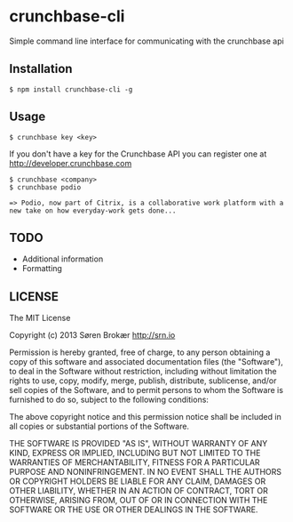 # crunchbase-cli

Simple command line interface for communicating with the crunchbase api

## Installation

```$ npm install crunchbase-cli -g```

## Usage

```
$ crunchbase key <key>
```

If you don't have a key for the Crunchbase API you can register one at http://developer.crunchbase.com

```
$ crunchbase <company>
$ crunchbase podio

=> Podio, now part of Citrix, is a collaborative work platform with a new take on how everyday-work gets done...
```

## TODO

- Additional information
- Formatting

## LICENSE

The MIT License

Copyright (c) 2013 Søren Brokær http://srn.io

Permission is hereby granted, free of charge, to any person obtaining a copy
of this software and associated documentation files (the "Software"), to deal
in the Software without restriction, including without limitation the rights
to use, copy, modify, merge, publish, distribute, sublicense, and/or sell
copies of the Software, and to permit persons to whom the Software is
furnished to do so, subject to the following conditions:

The above copyright notice and this permission notice shall be included in
all copies or substantial portions of the Software.

THE SOFTWARE IS PROVIDED "AS IS", WITHOUT WARRANTY OF ANY KIND, EXPRESS OR
IMPLIED, INCLUDING BUT NOT LIMITED TO THE WARRANTIES OF MERCHANTABILITY,
FITNESS FOR A PARTICULAR PURPOSE AND NONINFRINGEMENT. IN NO EVENT SHALL THE
AUTHORS OR COPYRIGHT HOLDERS BE LIABLE FOR ANY CLAIM, DAMAGES OR OTHER
LIABILITY, WHETHER IN AN ACTION OF CONTRACT, TORT OR OTHERWISE, ARISING FROM,
OUT OF OR IN CONNECTION WITH THE SOFTWARE OR THE USE OR OTHER DEALINGS IN
THE SOFTWARE.
